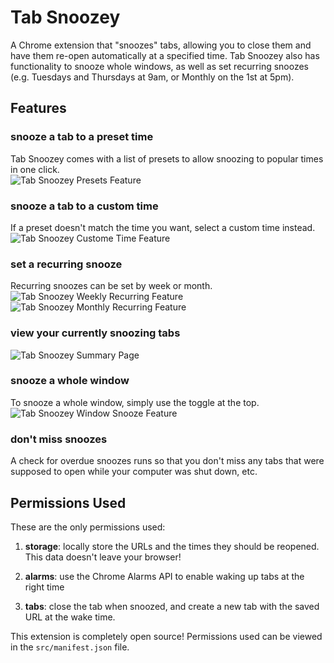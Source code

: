 # Tab Snoozey
A Chrome extension that "snoozes" tabs, allowing you to close them and have them re-open automatically at a specified time. Tab Snoozey also has functionality to snooze whole windows, as well as set recurring snoozes (e.g. Tuesdays and Thursdays at 9am, or Monthly on the 1st at 5pm).

## Features

### snooze a tab to a preset time
Tab Snoozey comes with a list of presets to allow snoozing to popular times in one click.  
![Tab Snoozey Presets Feature](./src/assets/img/readme/presets.jpg)


### snooze a tab to a custom time
If a preset doesn't match the time you want, select a custom time instead.
![Tab Snoozey Custome Time Feature](./src/assets/img/readme/custom.jpg)

### set a recurring snooze
Recurring snoozes can be set by week or month.
![Tab Snoozey Weekly Recurring Feature](./src/assets/img/readme/recurring-1.jpg)
![Tab Snoozey Monthly Recurring Feature](./src/assets/img/readme/recurring-2.jpg)

### view your currently snoozing tabs
![Tab Snoozey Summary Page](./src/assets/img/readme/summary.jpg)

### snooze a whole window
To snooze a whole window, simply use the toggle at the top.
![Tab Snoozey Window Snooze Feature](./src/assets/img/readme/window.jpg)

### don't miss snoozes
A check for overdue snoozes runs so that you don't miss any tabs that were supposed to open while your computer was shut down, etc.

## Permissions Used
These are the only permissions used:
1. **storage**: locally store the URLs and the times they should be reopened. This data doesn't leave your browser!

2. **alarms**: use the Chrome Alarms API to enable waking up tabs at the right time

3. **tabs**: close the tab when snoozed, and create a new tab with the saved URL at the wake time.

This extension is completely open source! Permissions used can be viewed in the `src/manifest.json` file.


